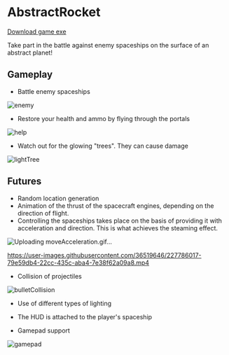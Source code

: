 # AbstractRocket
[Download game exe](https://mega.nz/folder/RSYnhCgY#sSpyq0q9t6hyRS8npMbAgA)

Take part in the battle against enemy spaceships on the surface of an abstract planet!

## Gameplay
* Battle enemy spaceships

![enemy](https://user-images.githubusercontent.com/36519646/227784815-63eebe03-30a1-40f7-a83a-d33d1bb59e84.png)

* Restore your health and ammo by flying through the portals

![help](https://user-images.githubusercontent.com/36519646/227784840-4481b0dd-df38-4ba0-9915-89a7faf1ddb1.png)

* Watch out for the glowing "trees". They can cause damage

![lightTree](https://user-images.githubusercontent.com/36519646/227784860-d155d9ef-394b-4941-ac79-5cc9bdbef2ef.png)

## Futures
* Random location generation
* Animation of the thrust of the spacecraft engines, depending on the direction of flight.
* Controlling the spaceships takes place on the basis of providing it with acceleration and direction. This is what achieves the steaming effect.

![Uploading moveAcceleration.gif…]()

https://user-images.githubusercontent.com/36519646/227786017-79e59db4-22cc-435c-aba4-7e38f62a09a8.mp4

* Collision of projectiles

![bulletCollision](https://user-images.githubusercontent.com/36519646/227784916-fdcd5094-bb81-40ac-9ce0-4673900e9335.gif)

* Use of different types of lighting

* The HUD is attached to the player's spaceship

* Gamepad support

![gamepad](https://user-images.githubusercontent.com/36519646/227784934-a5c60b58-7f16-4946-bbe5-449231b8fa49.jpg)
